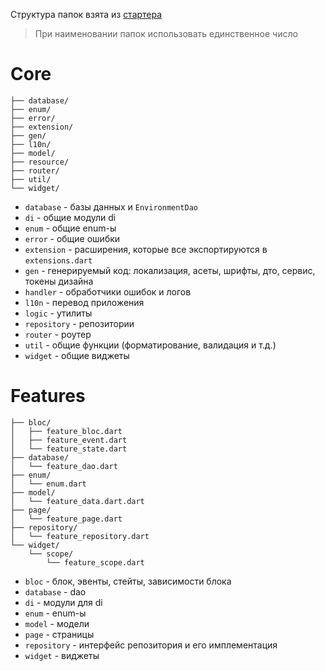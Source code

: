 Структура папок взята из [стартера](https://github.com/purplenoodlesoop/purple-starter)

> При наименовании папок использовать единственное число

# Core
    ├── database/
    ├── enum/
    ├── error/
    ├── extension/
    ├── gen/
    ├── l10n/
    ├── model/
    ├── resource/
    ├── router/
    ├── util/
    └── widget/

- `database` - базы данных и `EnvironmentDao`
- `di` - общие модули di
- `enum` - общие enum-ы
- `error` - общие ошибки
- `extension` - расширения, которые все экспортируются в `extensions.dart`
- `gen` - генерируемый код: локализация, асеты, шрифты, дто, сервис, токены дизайна
- `handler` - обработчики ошибок и логов
- `l10n` - перевод приложения
- `logic` - утилиты
- `repository` - репозитории
- `router` - роутер
- `util` - общие функции (форматирование, валидация и т.д.)
- `widget` - общие виджеты

# Features
    ├── bloc/
    │   ├── feature_bloc.dart
    │   ├── feature_event.dart
    │   └── feature_state.dart
    ├── database/
    │   └── feature_dao.dart
    ├── enum/
    │   └── enum.dart
    ├── model/
    │   └── feature_data.dart.dart
    ├── page/
    │   └── feature_page.dart
    ├── repository/
    │   └── feature_repository.dart
    └── widget/
        └── scope/
            └── feature_scope.dart

- `bloc` - блок, эвенты, стейты, зависимости блока
- `database` - dao
- `di` - модули для di
- `enum` - enum-ы
- `model` - модели
- `page` - страницы
- `repository` - интерфейс репозитория и его имплементация 
- `widget` - виджеты